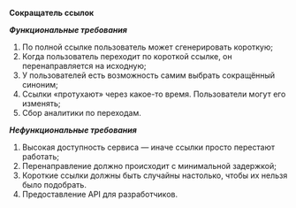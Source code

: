 ﻿**Сокращатель ссылок**

***Функциональные требования***


1. По полной ссылке пользователь может сгенерировать короткую;
2. Когда пользователь переходит по короткой ссылке, он перенаправляется на исходную;
3. У пользователей есть возможность самим выбрать сокращённый синоним;
4. Ссылки «протухают» через какое-то время. Пользователи могут его изменять;
5. Cбор аналитики по переходам.


***Нефункциональные требования***


1. Высокая доступность сервиса — иначе ссылки просто перестают работать;
2. Перенаправление должно происходит с минимальной задержкой;
3. Короткие ссылки должны быть случайны настолько, чтобы их нельзя было подобрать.
4. Предоставление API для разработчиков.